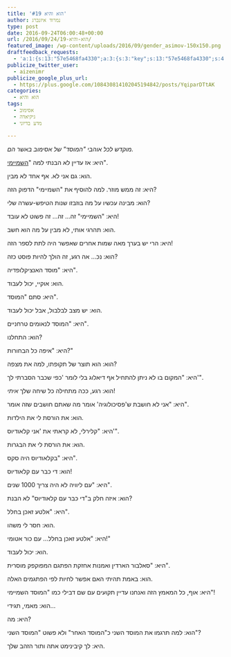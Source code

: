 ```yaml
---
title: 'הוא והיא #19'
author: נמרוד איזנברג
type: post
date: 2016-09-24T06:00:48+00:00
url: /2016/09/24/הוא-והיא-19/
featured_image: /wp-content/uploads/2016/09/gender_asimov-150x150.png
draftfeedback_requests:
  - 'a:1:{s:13:"57e5468fa4330";a:3:{s:3:"key";s:13:"57e5468fa4330";s:4:"time";s:10:"1474643599";s:7:"user_id";s:8:"91501967";}}'
publicize_twitter_user:
  - aizenimr
publicize_google_plus_url:
  - https://plus.google.com/108430814102045194842/posts/YqiparDTtAK
categories:
  - הוא והיא
tags:
  - אסימוב
  - גיקיאדה
  - מדע בדיוני

---
```

_מוקדש לכל אוהבי "המוסד" של אסימוב באשר הם._

היא: אז עדיין לא הבנתי למה "[השמיימי][1]".

הוא: גם אני לא. אף אחד לא מבין.

היא: זה ממש מוזר. למה להוסיף את "השמיימי" הדפוק הזה?

הוא: מבינה עכשיו על מה בוזבזו שנות הטיפש-עשרה שלי?

היא: "השמיימי" זה&#8230; זה&#8230; זה פשוט לא עובד!

הוא: תהרגי אותי, לא מבין על מה הוא חשב.

היא: הרי יש בערך מאה שמות אחרים שאפשר היה לתת לספר הזה!

הוא: נכ&#8230; אה רגע, זה הולך להיות פוסט כזה?

היא: "מוסד האנציקלופדיה".

הוא: אוקיי, יכול לעבוד.

היא: סתם "המוסד".

הוא: יש מצב לבלבול, אבל יכול לעבוד.

היא: "המוסד לנאומים טרחניים".

הוא: התחלנו?

היא: "איפה כל הבחורות?"

הוא: הוא תוצר של תקופתו, למה את מצפה?

היא: "המקום בו לא ניתן להתחיל אף דיאלוג בלי לומר 'כפי שכבר הסברתי לך'".

הוא: רגע, ככה מתחילה כל שיחה שלך _איתי_!

היא: "אני לא חושבת ש'פסיכולוגיה' אומר מה שאתם חושבים שזה אומר".

הוא: את הורסת לי את הילדות.

היא: "קלירלי, לא קראתי את 'אני קלאודיוס'".

הוא: את הורסת לי את הבגרות.

היא: "בקלאודיוס היה סקס".

הוא: די כבר עם קלאודיוס!

היא: "עם ליוויה לא היה צריך 1000 שנים".

הוא: איזה חלק ב"די כבר עם קלאודיוס" לא הבנת?

היא: "אלטע זאכן בחלל".

הוא: חסר לי משהו.

היא: "אלטע זאכן בחלל&#8230; עם כור אטומי!"

הוא: יכול לעבוד.

היא: "סאלבור הארדין ואמנות אחזקת הפתגם המפוקפק מוסרית".

הוא: באמת תהיתי האם אפשר לחיות לפי הפתגמים האלה.

היא: אוף, כל המאמץ הזה ואנחנו עדיין תקועים עם שם דבילי כמו "המוסד השמיימי"!

הוא: מאמי, תגידי&#8230;

היא: מה?

הוא: למה תרגמו את המוסד השני כ"המוסד האחר" ולא פשוט "המוסד השני"?

היא: לך קיבינימט אתה ותור הזהב שלך.

 [1]: https://he.wikipedia.org/wiki/%D7%94%D7%9E%D7%95%D7%A1%D7%93_%D7%94%D7%A9%D7%9E%D7%99%D7%99%D7%9E%D7%99